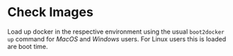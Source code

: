 # Check Images

Load up docker in the respective environment using the usual ```boot2docker up``` command for *MacOS* and *Windows* users. For Linux users this is loaded are boot time.




